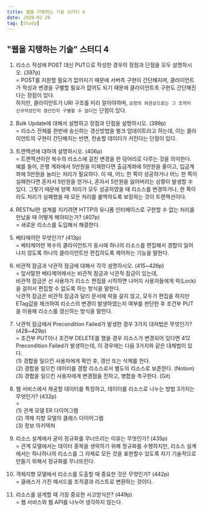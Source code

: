 ```yaml
---
title: 웹을 지탱하는 기술 스터디 4
date: 2020-02-28
tag: [Study]
---
```


## "웹을 지탱하는 기술" 스터디 4

1. 리소스 작성에 POST 대신 PUT으로 작성한 경우의 장점과 단점을 모두 설명하시오. (397p)  
  = POST를 지원할 필요가 없어지기 때문에 서버측 구현이 간단해지며, 클라이언트가 작성과 변경을 구별할 필요가 없어도 되기 때문에 클라이언트측 구현도 간단해진다는 장점이 있다.  
  하지만, 클라이언트가 URI 구조를 미리 알아야하며, `요청의 외관상으로는 그 조작이 신규작성인지 갱신인지 구별할 수 없다`는 단점이 있다.

2. Bulk Update에 대해서 설명하고 장점과 단점을 설명하시오. (399p)  
  = 리소스 전체를 한번에 송신하는 갱신방법을 벌크 업데이트라고 하는데, 이는 클라이언트의 구현이 간단해지는 반면, 전송할 데이터가 커진다는 단점이 있다.

3. 트랜잭션에 대하여 설명하시오. (406p)  
  = 트랜젝션이란 복수의 리소스에 걸친 변경을 한 덩어리로 다루는 것을 의미한다. 예를 들어, 은행 계좌에서 5만원을 이체한다면 출금계좌에 5만원을 줄이고, 입금계좌에 5만원을 늘리는 처리가 필요하다. 이 때, 어느 한 쪽이 성공하거나 어느 한 쪽이 실패한다면 혼자서 5만원을 얻거나, 혼자서 5만원을 잃어버리는 상황이 발생할 수 있다. 그렇기 때문에 양쪽 처리가 모두 성공하였을 때 리소스를 변경하거나, 한 쪽이라도 처리가 실패했을 때 모든 처리를 롤백하도록 보장하는 것이 트랜젝션이다.

4. RESTful한 설계를 지키려면 HTTP의 유니폼 인터페이스로 구현할 수 없는 처리를 만났을 때 어떻게 해야되는가? (407p)  
  = 새로운 리소스를 도입해서 해결한다.

5. 베타제어란 무엇인가? (413p)  
  = 베타제어란 복수의 클라이언트가 동시에 하나의 리소스를 편집해서 경합이 일어나지 않도록 하나의 클라이언트만 편집하도록 제어하는 기능을 말한다.

6. 비관적 잠금과 낙관적 잠금에 대해서 각각 설명하시오. (415~426p)  
  = 앞서말한 베타제어에서는 비관적 잠금과 낙관적 잠금이 있는데,  
  비관적 잠금은 선 사용자가 리소스 편집을 시작하면 나머지 사용자들에게 락(Lock)을 걸어서 편집할 수 없도록 하는 방식을 말한다.  
  낙관적 잠금은 비관적 잠금과 달리 문서에 락을 걸지 않고, 모두가 편집을 하지만 ETag값을 체크하여 리소스의 변경이 발생하였는지 여부를 판단한 후 조건부 PUT을 이용해 리소스를 갱신하는 방식을 말한다.

7. 낙관적 잠금에서 Precondition Failed가 발생한 경우 3가지 대처법은 무엇인가? (428~429p)  
  = 조건부 PUT이나 조건부 DELETE를 했을 경우 리소스가 변경되어 있다면 412 Precondition Failed가 발생하는데, 이 경우에는 다음 3가지와 같은 대체법이 있다.  
  (1) 경합을 일으킨 사용자에게 확인 후, 갱신 또는 삭제를 한다.  
  (2) 경합을 일으킨 데이터를 경합 리소스로서 별도의 리소스로 보존한다. (Notion)  
  (3) 경합을 일으킨 사용자에게 변경점을 전하고, 병합을 촉구한다. (Git)

8. 웹 서비스에서 제공할 데이터를 특정하고, 데이터를 리소스로 나누는 방법 3가지는 무엇인가? (432p)  
  =  
  (1) 관계 모델 ER 다이어그램  
  (2) 객체 지향 모델의 클래스 다이어그램  
  (3) 정보 아키텍처

9. 리소스 설계에서 굳이 정규화를 무너뜨리는 이유는 무엇인가? (435p)  
  = 관계 모델에서는 데이터 중복을 생략하기 위해 정규화를 수행하지만, 리소스 설계에서는 하나하나의 리소스를 그 자체로 모든 것을 표현할수 있도록 자기 기술적으로 만들기 위해서 정규화를 무너뜨린다.

10. 객체지향 모델에서 리소스를 도출할 때 중요한 것은 무엇인가? (442p)  
  = 클래스가 가진 메서드를 조적결과 리스트로 변환하는 것이다.

11. 리소스를 설계할 때 가장 중요한 사고방식은? (449p)  
  = 웹 서비스와 웹 API를 나누어 생각하지 않는다.

